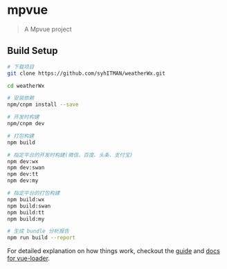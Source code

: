 ﻿# mpvue

> A Mpvue project

## Build Setup

``` bash
# 下载项目
git clone https://github.com/syhITMAN/weatherWx.git

cd weatherWx

# 安装依赖
npm/cnpm install --save

# 开发时构建
npm/cnpm dev

# 打包构建
npm build

# 指定平台的开发时构建(微信、百度、头条、支付宝)
npm dev:wx
npm dev:swan
npm dev:tt
npm dev:my

# 指定平台的打包构建
npm build:wx
npm build:swan
npm build:tt
npm build:my

# 生成 bundle 分析报告
npm run build --report
```

For detailed explanation on how things work, checkout the [guide](http://vuejs-templates.github.io/webpack/) and [docs for vue-loader](http://vuejs.github.io/vue-loader).
